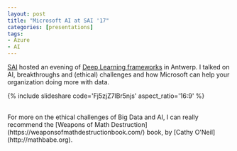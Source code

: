 ```yaml
---
layout: post
title: "Microsoft AI at SAI '17"
categories: [presentations]
tags:
- Azure
- AI
---
```


[SAI](http://sai.be) hosted an evening of [Deep Learning frameworks](https://sai.be/event/8155) in Antwerp. I talked on AI, breakthroughs and (ethical) challenges and how Microsoft can help your organization doing more with data. 

{% include slideshare code='Fj5zjZ7lBr5njs' aspect_ratio='16:9' %}

<br/>
For more on the ethical challenges of Big Data and AI, I can really recommend the [Weapons of Math Destruction](https://weaponsofmathdestructionbook.com/) book, by [Cathy O'Neil](http://mathbabe.org).

